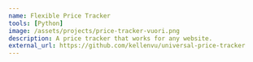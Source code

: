 ```yaml
---
name: Flexible Price Tracker
tools: [Python]
image: /assets/projects/price-tracker-vuori.png
description: A price tracker that works for any website.
external_url: https://github.com/kellenvu/universal-price-tracker
---
```

